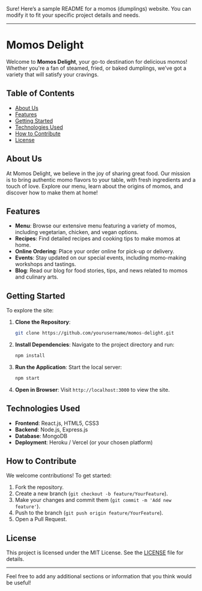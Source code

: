Sure! Here’s a sample README for a momos (dumplings) website. You can modify it to fit your specific project details and needs.

---

# Momos Delight

Welcome to **Momos Delight**, your go-to destination for delicious momos! Whether you're a fan of steamed, fried, or baked dumplings, we’ve got a variety that will satisfy your cravings.

## Table of Contents

- [About Us](#about-us)
- [Features](#features)
- [Getting Started](#getting-started)
- [Technologies Used](#technologies-used)
- [How to Contribute](#how-to-contribute)
- [License](#license)

## About Us

At Momos Delight, we believe in the joy of sharing great food. Our mission is to bring authentic momo flavors to your table, with fresh ingredients and a touch of love. Explore our menu, learn about the origins of momos, and discover how to make them at home!

## Features

- **Menu**: Browse our extensive menu featuring a variety of momos, including vegetarian, chicken, and vegan options.
- **Recipes**: Find detailed recipes and cooking tips to make momos at home.
- **Online Ordering**: Place your order online for pick-up or delivery.
- **Events**: Stay updated on our special events, including momo-making workshops and tastings.
- **Blog**: Read our blog for food stories, tips, and news related to momos and culinary arts.

## Getting Started

To explore the site:

1. **Clone the Repository**: 
   ```bash
   git clone https://github.com/yourusername/momos-delight.git
   ```

2. **Install Dependencies**:
   Navigate to the project directory and run:
   ```bash
   npm install
   ```

3. **Run the Application**:
   Start the local server:
   ```bash
   npm start
   ```

4. **Open in Browser**: 
   Visit `http://localhost:3000` to view the site.

## Technologies Used

- **Frontend**: React.js, HTML5, CSS3
- **Backend**: Node.js, Express.js
- **Database**: MongoDB
- **Deployment**: Heroku / Vercel (or your chosen platform)

## How to Contribute

We welcome contributions! To get started:

1. Fork the repository.
2. Create a new branch (`git checkout -b feature/YourFeature`).
3. Make your changes and commit them (`git commit -m 'Add new feature'`).
4. Push to the branch (`git push origin feature/YourFeature`).
5. Open a Pull Request.

## License

This project is licensed under the MIT License. See the [LICENSE](LICENSE) file for details.

---

Feel free to add any additional sections or information that you think would be useful!
